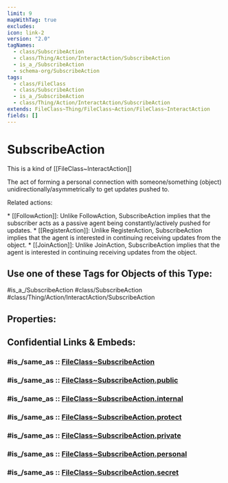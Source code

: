 ```yaml
---
limit: 9
mapWithTag: true
excludes: 
icon: link-2
version: "2.0"
tagNames:
  - class/SubscribeAction
  - class/Thing/Action/InteractAction/SubscribeAction
  - is_a_/SubscribeAction
  - schema-org/SubscribeAction
tags:
  - class/FileClass
  - class/SubscribeAction
  - is_a_/SubscribeAction
  - class/Thing/Action/InteractAction/SubscribeAction
extends: FileClass~Thing/FileClass~Action/FileClass~InteractAction
fields: []
---
```


# SubscribeAction
This is a kind of [[FileClass~InteractAction]]

The act of forming a personal connection with someone/something (object) unidirectionally/asymmetrically to get updates pushed to.

Related actions:

\* [[FollowAction]]: Unlike FollowAction, SubscribeAction implies that the subscriber acts as a passive agent being constantly/actively pushed for updates.
\* [[RegisterAction]]: Unlike RegisterAction, SubscribeAction implies that the agent is interested in continuing receiving updates from the object.
\* [[JoinAction]]: Unlike JoinAction, SubscribeAction implies that the agent is interested in continuing receiving updates from the object.


## Use one of these Tags for Objects of this Type:

#is_a_/SubscribeAction
#class/SubscribeAction
#class/Thing/Action/InteractAction/SubscribeAction

## Properties:


## Confidential Links & Embeds: 

### #is_/same_as :: [FileClass~SubscribeAction](/_Standards/fileClass/FileClass~Thing/FileClass~Action/FileClass~InteractAction/FileClass~SubscribeAction.md) 

### #is_/same_as :: [FileClass~SubscribeAction.public](/_public/fileClass/FileClass~Thing/FileClass~Action/FileClass~InteractAction/FileClass~SubscribeAction.public.md) 

### #is_/same_as :: [FileClass~SubscribeAction.internal](/_internal/fileClass/FileClass~Thing/FileClass~Action/FileClass~InteractAction/FileClass~SubscribeAction.internal.md) 

### #is_/same_as :: [FileClass~SubscribeAction.protect](/_protect/fileClass/FileClass~Thing/FileClass~Action/FileClass~InteractAction/FileClass~SubscribeAction.protect.md) 

### #is_/same_as :: [FileClass~SubscribeAction.private](/_private/fileClass/FileClass~Thing/FileClass~Action/FileClass~InteractAction/FileClass~SubscribeAction.private.md) 

### #is_/same_as :: [FileClass~SubscribeAction.personal](/_personal/fileClass/FileClass~Thing/FileClass~Action/FileClass~InteractAction/FileClass~SubscribeAction.personal.md) 

### #is_/same_as :: [FileClass~SubscribeAction.secret](/_secret/fileClass/FileClass~Thing/FileClass~Action/FileClass~InteractAction/FileClass~SubscribeAction.secret.md)

